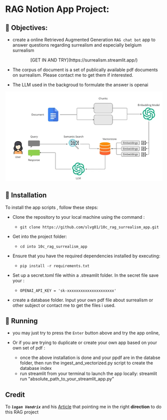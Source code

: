 
# RAG Notion App Project: 

## 🎯 Objectives:
- create a online Retrieved Augmented Generation `RAG chat bot` app to answer questions regarding surrealism and especially belgium surrealism

<div style="text-align: center">  [GET IN AND TRY](https://surrealism.streamlit.app/)  </div>
    

- The corpus of document is a set of publically available pdf documents on surrealism. Please contact me to get them if interested. 

- The LLM used in the backgroud to formulate the answer is openai 

<p align="center">
  <img src="pictures/rag_scheme.png"  />
</p>


## 🔧 Installation

To install the app scripts , follow these steps:

- Clone the repository to your local machine using the command :
    - `git clone https://github.com/slvg01/10c_rag_surrealism_app.git`
    
- Get into the project folder: 
    - `cd into 10c_rag_surrealism_app`
    
- Ensure that you have the required dependencies installed by executing:
    - `pip install -r requirements.txt`

- Set up a secret.toml file within a .streamlit folder. In the secret file save your : 
    - `OPENAI_API_KEY = 'sk-xxxxxxxxxxxxxxxxxxxxx'`

- create a database folder. Input your own pdf file about surrealism or other subject or contact me to get the files i used. 
    


## 👟 Running
- you may just try to press the `Enter` button above and try the app online, 

- Or if you are trying to duplicate or create your own app based on your own set of pdf : 
    - once the above installation is done and your ppdf are in the databse folder, then run the ingest_and_vectorized.py script to create the database index
    - run streamlit from your terminal to launch the app locally:
    streamlit run "absolute_path_to_your_streamlit_app.py"


## Credit 

To ***`logan Vendrix`*** and his [Article](https://blog.streamlit.io/build-your-own-notion-chatbot/) that pointing me in the right **direction** to do this RAG project


